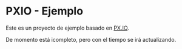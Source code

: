 # PXIO - Ejemplo

Este es un proyecto de ejemplo basado en [PX.IO](https://www.npmjs.com/package/px.io).

De momento está icompleto, pero con el tiempo se irá actualizando.